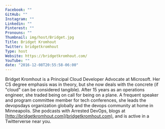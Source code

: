 ```yaml
---
Facebook: ""
GitHub: ""
Instagram: ""
Linkedin: ""
Pinterest: ""
Pronouns: ""
Thumbnail: img/host/Bridget.jpg
Title: Bridget Kromhout
Twitter: bridgetkromhout
Type: host
Website: https://bridgetkromhout.com/
YouTube: ""
date: "2016-12-08T20:55:58-06:00"
---
```

Bridget Kromhout is a Principal Cloud Developer Advocate at Microsoft. Her CS degree emphasis was in theory, but she now deals with the concrete (if "cloud" can be considered tangible). After 15 years as an operations engineer, she traded being on call for being on a plane. A frequent speaker and program committee member for tech conferences, she leads the devopsdays organization globally and the devops community at home in Minneapolis. She podcasts with Arrested DevOps, blogs at [http://bridgetkromhout.com](bridgetkromhout.com), and is active in a Twitterverse near you.
